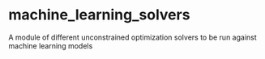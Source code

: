 # machine_learning_solvers
A module of different unconstrained optimization solvers to be run against machine learning models
